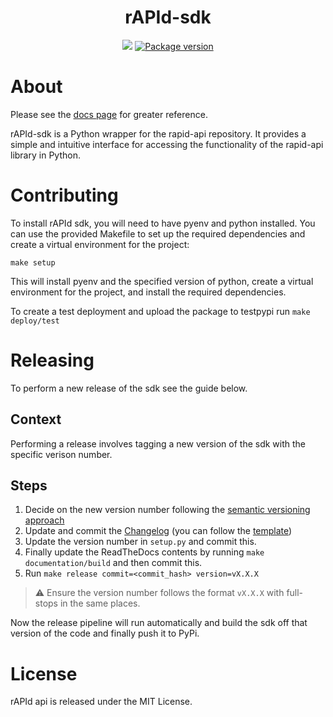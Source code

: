 <h1 align="center">rAPId-sdk</h1>

<p align="center">
<a>
<img src="https://github.com/no10ds/rapid-api/actions/workflows/main.yml/badge.svg">
</a>
<a href="https://pypi.org/project/rapid-sdk" target="_blank">
<img src="https://img.shields.io/pypi/v/rapid-sdk?color=%2334D058&label=pypi%20package" alt="Package version">
</a>
</p>

# About
Please see the [docs page](https://rapid-sdk.readthedocs.io/en/latest/) for greater reference.

rAPId-sdk is a Python wrapper for the rapid-api repository. It provides a simple and intuitive interface for accessing the functionality of the rapid-api library in Python.

# Contributing

To install rAPId sdk, you will need to have pyenv and python installed. You can use the provided Makefile to set up the required dependencies and create a virtual environment for the project:

```
make setup
```

This will install pyenv and the specified version of python, create a virtual environment for the project, and install the required dependencies.

To create a test deployment and upload the package to testpypi run `make deploy/test`

# Releasing

To perform a new release of the sdk see the guide below.

## Context

Performing a release involves tagging a new version of the sdk with the specific verison number.

## Steps

1. Decide on the new version number following the [semantic versioning approach](https://semver.org/)
2. Update and commit the [Changelog](./CHANGELOG.md) (you can follow the [template](./changelog_release_template.md))
3. Update the version number in `setup.py` and commit this.
4. Finally update the ReadTheDocs contents by running `make documentation/build` and then commit this.
4. Run `make release commit=<commit_hash> version=vX.X.X`

> ⚠️ Ensure the version number follows the format `vX.X.X` with full-stops in the same places.

Now the release pipeline will run automatically and build the sdk off that version of the code and finally push it to PyPi.

# License

rAPId api is released under the MIT License.
